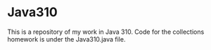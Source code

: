 # Java310
This is a repository of my work in Java 310.
Code for the collections homework is under the Java310.java file.
